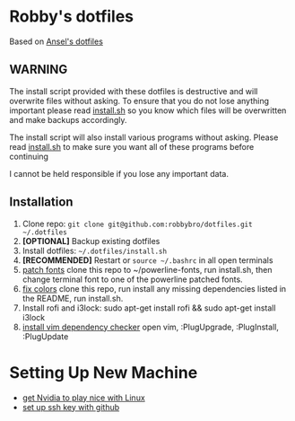 Robby's dotfiles
================

Based on [Ansel's dotfiles](https://github.com/anstosa/dotfiles/blob/master/install.sh)

WARNING
-------

The install script provided with these dotfiles is destructive and will overwrite files without asking. To ensure that you do not lose anything important please read [install.sh](https://github.com/robbybro/dotfiles/blob/master/install.sh) so you know which files will be overwritten and make backups accordingly.

The install script will also install various programs without asking. Please read [install.sh](https://github.com/robbybro/dotfiles/blob/master/install.sh) to make sure you want all of these programs before continuing

I cannot be held responsible if you lose any important data.

Installation
------------

1. Clone repo: `git clone git@github.com:robbybro/dotfiles.git ~/.dotfiles`
2. **[OPTIONAL]** Backup existing dotfiles
3. Install dotfiles: `~/.dotfiles/install.sh`
4. **[RECOMMENDED]** Restart or `source ~/.bashrc` in all open terminals
5. [patch fonts](https://github.com/powerline/fonts) clone this repo to ~/powerline-fonts, run install.sh, then change terminal font to one of the powerline patched fonts.
6. [fix colors](https://github.com/Anthony25/gnome-terminal-colors-solarized) clone this repo, run install any missing dependencies listed in the README, run install.sh.
7. Install rofi and i3lock: sudo apt-get install rofi && sudo apt-get install i3lock
8. [install vim dependency checker](https://github.com/junegunn/vim-plug) open vim, :PlugUpgrade, :PlugInstall, :PlugUpdate

# Setting Up New Machine
* [get Nvidia to play nice with Linux](https://askubuntu.com/questions/301648/how-to-install-nvidia-driver-in-ubuntu)
* [set up ssh key with github](https://help.github.com/articles/adding-a-new-ssh-key-to-your-github-account/)
